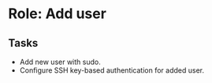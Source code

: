 # Role: Add user

## Tasks
* Add new user with sudo.
* Configure SSH key-based authentication for added user.
